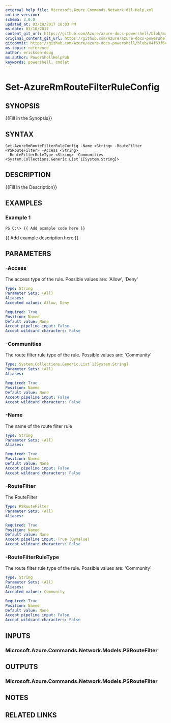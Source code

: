 ```yaml
---
external help file: Microsoft.Azure.Commands.Network.dll-Help.xml
online version:
schema: 2.0.0
updated_at: 03/10/2017 18:03 PM
ms.date: 03/10/2017
content_git_url: https://github.com/Azure/azure-docs-powershell/blob/marchrelease/azureps-cmdlets-docs/ResourceManager/AzureRM.Network/v3.6.0/Set-AzureRmRouteFilterRuleConfig.md
original_content_git_url: https://github.com/Azure/azure-docs-powershell/blob/marchrelease/azureps-cmdlets-docs/ResourceManager/AzureRM.Network/v3.6.0/Set-AzureRmRouteFilterRuleConfig.md
gitcommit: https://github.com/Azure/azure-docs-powershell/blob/04f63f6e685743ace2c57eb157574e34e8610b1c
ms.topic: reference
author: erickson-doug
ms.author: PowerShellHelpPub
keywords: powershell, cmdlet
---
```


# Set-AzureRmRouteFilterRuleConfig

## SYNOPSIS
{{Fill in the Synopsis}}

## SYNTAX

```
Set-AzureRmRouteFilterRuleConfig -Name <String> -RouteFilter <PSRouteFilter> -Access <String>
 -RouteFilterRuleType <String> -Communities <System.Collections.Generic.List`1[System.String]>
```

## DESCRIPTION
{{Fill in the Description}}

## EXAMPLES

### Example 1
```
PS C:\> {{ Add example code here }}
```

{{ Add example description here }}

## PARAMETERS

### -Access
The access type of the rule.
Possible values are: 'Allow', 'Deny'

```yaml
Type: String
Parameter Sets: (All)
Aliases: 
Accepted values: Allow, Deny

Required: True
Position: Named
Default value: None
Accept pipeline input: False
Accept wildcard characters: False
```

### -Communities
The route filter rule type of the rule.
Possible values are: 'Community'

```yaml
Type: System.Collections.Generic.List`1[System.String]
Parameter Sets: (All)
Aliases: 

Required: True
Position: Named
Default value: None
Accept pipeline input: False
Accept wildcard characters: False
```

### -Name
The name of the route filter rule

```yaml
Type: String
Parameter Sets: (All)
Aliases: 

Required: True
Position: Named
Default value: None
Accept pipeline input: False
Accept wildcard characters: False
```

### -RouteFilter
The RouteFilter

```yaml
Type: PSRouteFilter
Parameter Sets: (All)
Aliases: 

Required: True
Position: Named
Default value: None
Accept pipeline input: True (ByValue)
Accept wildcard characters: False
```

### -RouteFilterRuleType
The route filter rule type of the rule.
Possible values are: 'Community'

```yaml
Type: String
Parameter Sets: (All)
Aliases: 
Accepted values: Community

Required: True
Position: Named
Default value: None
Accept pipeline input: False
Accept wildcard characters: False
```

## INPUTS

### Microsoft.Azure.Commands.Network.Models.PSRouteFilter


## OUTPUTS

### Microsoft.Azure.Commands.Network.Models.PSRouteFilter


## NOTES

## RELATED LINKS

